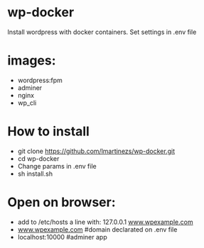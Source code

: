 # wp-docker

Install wordpress with docker containers.
Set settings in .env file

# images:
- wordpress:fpm
- adminer
- nginx
- wp_cli

# How to install
- git clone https://github.com/lmartinezs/wp-docker.git
- cd wp-docker
- Change params in .env file
- sh install.sh

# Open on browser:
- add to /etc/hosts a line with: 127.0.0.1 www.wpexample.com
- www.wpexample.com  #domain declarated on .env file
- localhost:10000 #adminer app
